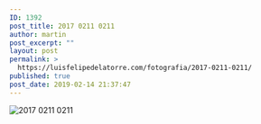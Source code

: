 ```yaml
---
ID: 1392
post_title: 2017 0211 0211
author: martin
post_excerpt: ""
layout: post
permalink: >
  https://luisfelipedelatorre.com/fotografia/2017-0211-0211/
published: true
post_date: 2019-02-14 21:37:47
---
```

<p><img src="https://luisfelipedelatorre.com/wp-content/uploads/2019/02/2017-0211-0211-1024x678.jpg" alt="2017 0211 0211"/></p>